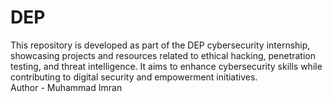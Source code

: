 # DEP
This repository is developed as part of the DEP cybersecurity internship, showcasing projects and resources related to ethical hacking, penetration testing, and threat intelligence. It aims to enhance cybersecurity skills while contributing to digital security and empowerment initiatives.
<br>
Author - Muhammad Imran
